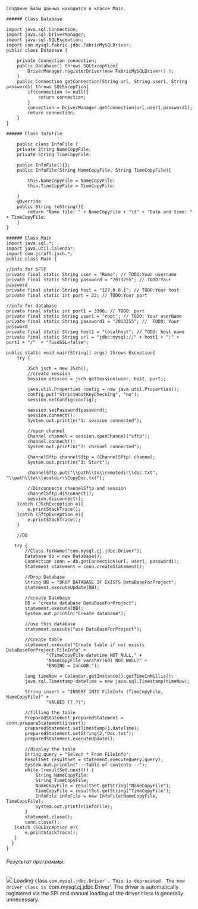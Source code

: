 	Создание Базы данных находится в классе Main.

    ###### Class Database

    import java.sql.Connection;
    import java.sql.DriverManager;
    import java.sql.SQLException;
    import com.mysql.fabric.jdbc.FabricMySQLDriver;
    public class Database {

        private Connection connection;
        public Database() throws SQLException{
            DriverManager.registerDriver(new FabricMySQLDriver() );
        }
        public Connection getConnection(String url, String user1, String password1) throws SQLException{
            if(connection != null){
                return connection;
            }
            connection = DriverManager.getConnection(url,user1,password1);
            return connection;
        }
    }

	###### Class InfoFile

        public class InfoFile {
        private String NameCopyFile;
        private String TimeCopyFile;

        public InfoFile(){};
        public InfoFile(String NameCopyFile, String TimeCopyFile){

            this.NameCopyFile = NameCopyFile;
            this.TimeCopyFile = TimeCopyFile;

        }
        @Override
        public String toString(){
            return "Name file: " + NameCopyFile + "\t" + "Date and time: " + TimeCopyFile;
        }
    }

	###### Class Main
    import java.sql.*;
    import java.util.Calendar;
    import com.jcraft.jsch.*;
    public class Main {

    //info for SFTP
    private final static String user = "Roma"; // TODO:Your username
    private final static String password = "2013255"; // TODO:Your password
    private final static String host = "127.0.0.1"; // TODO:Your host
    private final static int port = 22; // TODO:Your port

    //info for database
    private final static int port1 = 3306; // TODO: port
    private final static String user1 = "root"; // TODO: Your userName
    private final static String password1 = "2013255"; //  TODO: Your password
    private final static String host1 = "localhost"; // TODO: host name
    private final static String url = "jdbc:mysql://" + host1 + ":" + port1 + "/"  + "?useSSL=false";

    public static void main(String[] args) throws Exception{
        try {

            JSch jsch = new JSch();
            //create session
            Session session = jsch.getSession(user, host, port);

            java.util.Properties config = new java.util.Properties();
            config.put("StrictHostKeyChecking", "no");
            session.setConfig(config);

            session.setPassword(password);
            session.connect();
            System.out.println("1: session connected");

            //open channel
            Channel channel = session.openChannel("sftp");
            channel.connect();
            System.out.println("2: channel connected");

            ChannelSftp channelSftp = (ChannelSftp) channel;
            System.out.println("3: Start");

            channelSftp.put("\\path\\to\\remotedir\\doc.txt", "\\path\\to\\localdir\\CopyDoc.txt");

            //Disconnects channelSftp and session
            channelSftp.disconnect();
            session.disconnect();
        }catch (JSchException e){
            e.printStackTrace();
        }catch (SftpException e){
            e.printStackTrace();
        }

        //DB

       try {
           //Class.forName("com.mysql.cj.jdbc.Driver");
           Database db = new Database();
           Connection conn = db.getConnection(url, user1, password1);
           Statement statement = conn.createStatement();

           //Drop Database
           String DB = "DROP DATABASE IF EXISTS DataBaseForProject";
           statement.executeUpdate(DB);

           //create Datebase
           DB = "create database DataBaseForProject";
           statement.execute(DB);
           System.out.println("Create database");

           //use this database
           statement.execute("use DataBaseForProject");

           //Create table
           statement.execute("Create table if not exists DataBaseForProject.FileInfo" +
                   "(TimeCopyFile datetime NOT NULL," +
                   "NameCopyFile varchar(60) NOT NULL)" +
                   "ENGINE = InnoDB;");

           long timeNow = Calendar.getInstance().getTimeInMillis();
           java.sql.Timestamp dateTime = new java.sql.Timestamp(timeNow);

           String insert = "INSERT INTO FileInfo (TimeCopyFile, NameCopyFile)" +
                   "VALUES (?,?)";

           //filling the table
           PreparedStatement preparedStatement = conn.prepareStatement(insert);
           preparedStatement.setTimestamp(1,dateTime);
           preparedStatement.setString(2,"Doc.txt");
           preparedStatement.executeUpdate();

           //display the table
           String query = "Select * From FileInfo";
           ResultSet resultSet = statement.executeQuery(query);
           System.out.println("---Table of contents---");
           while (resultSet.next()) {
               String NameCopyFile;
               String TimeCopyFile;
               NameCopyFile = resultSet.getString("NameCopyFile");
               TimeCopyFile = resultSet.getString("TimeCopyFile");
               InfoFile infoFile = new InfoFile(NameCopyFile, TimeCopyFile);
               System.out.println(infoFile);
           }
           statement.close();
           conn.close();
       }catch (SQLException e){
           e.printStackTrace();
       }
      }
    }
###### Результат программы:
![](https://pp.userapi.com/c850036/v850036466/14369a/wH19g0lulC4.jpg)
Loading class `com.mysql.jdbc.Driver'. This is deprecated. The new driver class is `com.mysql.cj.jdbc.Driver'. The driver is automatically registered via the SPI and manual loading of the driver class is generally unnecessary.